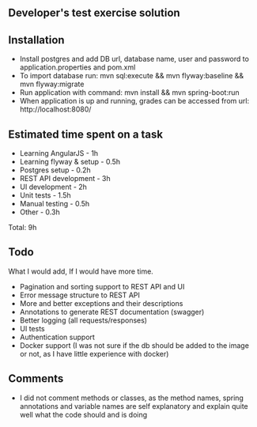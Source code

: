Developer's test exercise solution
-------------------------

## Installation

* Install postgres and add DB url, database name, user and password to application.properties and pom.xml
* To import database run: mvn sql:execute && mvn flyway:baseline && mvn flyway:migrate
* Run application with command: mvn install && mvn spring-boot:run
* When application is up and running, grades can be accessed from url: http://localhost:8080/

## Estimated time spent on a task
* Learning AngularJS - 1h
* Learning flyway & setup - 0.5h
* Postgres setup - 0.2h
* REST API development - 3h
* UI development - 2h
* Unit tests - 1.5h
* Manual testing - 0.5h
* Other - 0.3h

Total: 9h

## Todo
What I would add, If I would have more time.
* Pagination and sorting support to REST API and UI
* Error message structure to REST API
* More and better exceptions and their descriptions
* Annotations to generate REST documentation (swagger)
* Better logging (all requests/responses)
* UI tests
* Authentication support
* Docker support (I was not sure if the db should be added to the image or not, as I have little experience with docker)

## Comments
* I did not comment methods or classes, as the method names, spring annotations and variable names are self explanatory and explain quite well what the code should and is doing